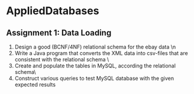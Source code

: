 # AppliedDatabases

## Assignment 1: Data Loading

1) Design a good (BCNF/4NF) relational schema for the ebay data \n
2) Write a Java program that converts the XML data into csv-files that are consistent with the relational schema \\
3) Create and populate the tables in MySQL, according the relational schema\\
4) Construct various queries to test MySQL database with the given expected results

